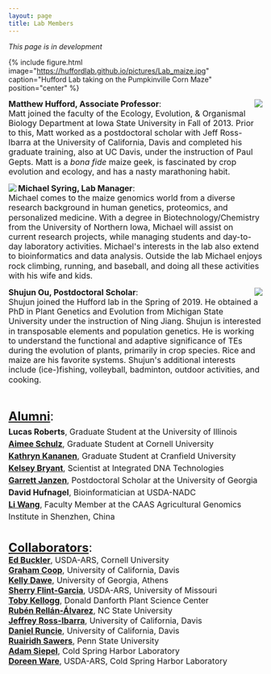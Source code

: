 ```yaml
---
layout: page
title: Lab Members
---
```


<i>This page is in development</i>

{% include figure.html image="https://huffordlab.github.io/pictures/Lab_maize.jpg" caption="Hufford Lab taking on the Pumpkinville Corn Maze" position="center" %}


<p style="line-height:1.2"><img src="https://huffordlab.github.io/pictures/Matt.jpg" align="right"><font size="3"><b>Matthew Hufford, Associate Professor</b>: <br>
Matt joined the faculty of the Ecology, Evolution, & Organismal Biology Department at Iowa State University in Fall of 2013. Prior to this, Matt worked as a postdoctoral scholar with Jeff Ross-Ibarra at the University of California, Davis and completed his graduate training, also at UC Davis, under the instruction of Paul Gepts. Matt is a <i>bona fide</i> maize geek, is fascinated by crop evolution and ecology, and has a nasty marathoning habit.</font></p>


<p style="line-height:1.2"><img src="https://huffordlab.github.io/pictures/Michael.jpg" align="left"><font size="3"><b>Michael Syring, Lab Manager</b>: <br>
Michael comes to the maize genomics world from a diverse research background in human genetics, proteomics, and personalized medicine. With a degree in Biotechnology/Chemistry from the University of Northern Iowa, Michael will assist on current research projects, while managing students and day-to-day laboratory activities. Michael's interests in the lab also extend to bioinformatics and data analysis. Outside the lab Michael enjoys rock climbing, running, and baseball, and doing all these activities with his wife and kids.</font></p>

<p style="line-height:1.2"><img src="https://huffordlab.github.io/pictures/Shujunred.jpg" align="right"><font size="3"><b>Shujun Ou, Postdoctoral Scholar</b>: <br> Shujun joined the Hufford lab in the Spring of 2019. He obtained a PhD in Plant Genetics and Evolution from Michigan State University under the instruction of Ning Jiang. Shujun is interested in transposable elements and population genetics. He is working to understand the functional and adaptive significance of TEs during the evolution of plants, primarily in crop species. Rice and maize are his favorite systems. Shujun's additional interests include (ice-)fishing, volleyball, badminton, outdoor activities, and cooking.</font></p>
<br>

<p style="line-height:1.5"><font size="5"><b><u>Alumni</u></b>:<br></font>
<font size="3"><b>Lucas Roberts</b>, Graduate Student at the University of Illinois<br>
<b><a href="https://www.maizegenetics.net/aimeeschulz">Aimee Schulz</a></b>, Graduate Student at Cornell University<br>
<b><a href="https://www.linkedin.com/in/kathryn-kananen-85352b109">Kathryn Kananen</a></b>, Graduate Student at Cranfield University <br>
<b><a href="https://www.linkedin.com/in/kelsey-bryant-8b468112a">Kelsey Bryant</a></b>, Scientist at Integrated DNA Technologies<br>
<b><a href="http://www.theburkelab.org/publications/">Garrett Janzen</a></b>, Postdoctoral Scholar at the University of Georgia <br>
<b>David Hufnagel</b>, Bioinformatician at USDA-NADC<br>
<b><a href="http://agis.caas.cn/en/index.htm">Li Wang</a></b>, Faculty Member at the CAAS Agricultural Genomics Institute in Shenzhen, China<br></font>
<br>

<font size="5"><b><u>Collaborators</u></b>:<br></font>
<font size="3"><b><a href="https://www.maizegenetics.net">Ed Buckler</a></b>, USDA-ARS, Cornell University<br>
<b><a href="https://gcbias.org">Graham Coop</a></b>, University of California, Davis<br>
<b><a href="https://www.dawelab.org">Kelly Dawe</a></b>, University of Georgia, Athens<br>
<b><a href="http://web.missouri.edu/~flint-garcias/">Sherry Flint-Garcia</a></b>, USDA-ARS, University of Missouri<br>
<b><a href="http://kellogglab.weebly.com/people.html">Toby Kellogg</a></b>, Donald Danforth Plant Science Center<br>
<b><a href="https://www.rrlab.org">Rubén Rellán-Álvarez</a></b>, NC State University<br>
<b><a href="https://www.rilab.org">Jeffrey Ross-Ibarra</a></b>, University of California, Davis<br>
<b><a href="https://runcielab.ucdavis.edu">Daniel Runcie</a></b>, University of California, Davis<br>
<b><a href="https://plantscience.psu.edu/directory/rjs6686">Ruairidh Sawers</a></b>, Penn State University<br>
<b><a href="http://siepellab.labsites.cshl.edu/">Adam Siepel</a></b>, Cold Spring Harbor Laboratory<br>
<b><a href="http://www.warelab.org/">Doreen Ware</a></b>, USDA-ARS, Cold Spring Harbor Laboratory<br></font></p>